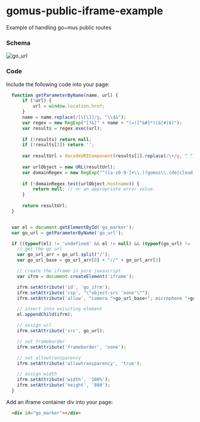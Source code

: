 # gomus-public-iframe-example

Example of handling go~mus public routes

### Schema

![go_url](https://raw.githubusercontent.com/giantmonkey/gomus-public-iframe-example/master/go_url.png)

### Code

Include the following code into your page:

```javascript
  function getParameterByName(name, url) {
      if (!url) {
          url = window.location.href;
      }
      name = name.replace(/[\[\]]/g, "\\$&");
      var regex = new RegExp("[?&]" + name + "(=([^&#]*)|&|#|$)");
      var results = regex.exec(url);
  
      if (!results) return null;
      if (!results[2]) return '';
  
      var resultUrl = decodeURIComponent(results[2].replace(/\+/g, " "));
      
      var urlObject = new URL(resultUrl);
      var domainRegex = new RegExp("^([a-z0-9-]+\\.)?gomus\\.(de|cloud|lu|at)$");
  
      if (!domainRegex.test(urlObject.hostname)) {
          return null; // or an appropriate error value.
      }
      
      return resultUrl;
  }


  var el = document.getElementById('go_marker');
  var go_url = getParameterByName('go_url');

  if ((typeof(el) != 'undefined' && el != null) && (typeof(go_url) != 'undefined' && go_url != null)) {
    // get the go url
    var go_url_arr = go_url.split("/");
    var go_url_base = go_url_arr[0] + "//" + go_url_arr[2]

    // create the iframe in pure javascript
    var ifrm = document.createElement('iframe');

    ifrm.setAttribute('id', 'go_ifrm');
    ifrm.setAttribute('csp', "\"object-src 'none'\"");
    ifrm.setAttribute('allow', "camera "+go_url_base+"; microphone "+go_url_base);

    // insert into exisiting element
    el.appendChild(ifrm);

    // assign url
    ifrm.setAttribute('src', go_url);

    // set frameborder
    ifrm.setAttribute('frameborder', 'none');

    // set allowtransparency
    ifrm.setAttribute('allowtransparency', 'true');

    // assign width
    ifrm.setAttribute('width', '100%');
    ifrm.setAttribute('height', '800');
  }
```

Add an iframe container div into your page:

```html
  <div id="go_marker"></div>
```
